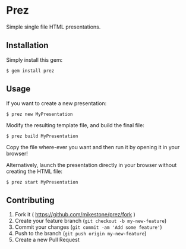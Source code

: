 # Prez

Simple single file HTML presentations.

## Installation

Simply install this gem:

    $ gem install prez

## Usage

If you want to create a new presentation:

    $ prez new MyPresentation

Modify the resulting template file, and build the final file:

    $ prez build MyPresentation

Copy the file where-ever you want and then run it by opening it in
your browser!

Alternatively, launch the presentation directly in your browser
without creating the HTML file:

    $ prez start MyPresentation

## Contributing

1. Fork it ( https://github.com/mikestone/prez/fork )
2. Create your feature branch (`git checkout -b my-new-feature`)
3. Commit your changes (`git commit -am 'Add some feature'`)
4. Push to the branch (`git push origin my-new-feature`)
5. Create a new Pull Request
